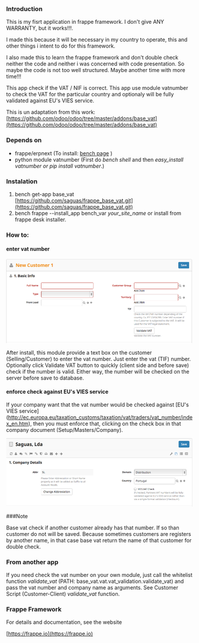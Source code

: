 ### Introduction

This is my fisrt application in frappe framework. I don't give ANY WARRANTY, but it works!!!.

I made this because it will be necessary in my country to operate, this and other things i intent to do for this framework.

I also made this to learn the frappe framework and don't double check neither the code and neither i was concerned with code presentation. So maybe the code is not too well structured.
Maybe another time with more time!!!

This app check if the VAT / NIF is correct. This app use module vatnumber to check the VAT for the particular country and optionaly will be fully validated against EU's VIES service.

This is un adaptation from this work: [https://github.com/odoo/odoo/tree/master/addons/base_vat](https://github.com/odoo/odoo/tree/master/addons/base_vat)

### Depends on
- frappe/erpnext (To install: [bench page](https://github.com/frappe/bench) )
- python module vatnumber (First do <i>bench shell</i> and then <i>easy_install vatnumber or pip install vatnumber</i>.)

### Instalation

1. bench get-app base_vat [https://github.com/saguas/frappe_base_vat.git](https://github.com/saguas/frappe_base_vat.git)
2. bench frappe --install_app bench_var _your_site_name_ or install from frappe desk installer.

### How to:

#### enter vat number

![Selling-->Customer-->Make a new Cusmtomer](base_vat/public/images/vat.png)

After install, this module provide a text box on the customer (Selling/Customer) to enter the vat number.
Just enter the vat (TIF) number. Optionally click Validate VAT button to quickly (client side and before save) check if the number is valid.
Either way, the number will be checked on the server before save to database. 

#### enforce check against EU's VIES service
If your company want that the vat number would be checked against [EU's VIES service] (http://ec.europa.eu/taxation_customs/taxation/vat/traders/vat_number/index_en.htm), then you must enforce that, clicking on the check box in that company document (Setup/Masters/Company).

![Setup/Masters/Company](base_vat/public/images/vies.png)

###Note

Base vat check if another customer already has that number. If so than customer do not will be saved.
Because sometimes customers are registers by another name, in that case base vat return the name of that customer for double check.

### From another app

If you need check the vat number on your own module, just call the whitelist function <i>validate_vat</i> (PATH: base_vat.vat.vat_validation.validate_vat) and pass the vat number and company name as arguments. See Customer Script (Customer-Client) <i>validate_vat</i> function.

### Frappe Framework

For details and documentation, see the website

[https://frappe.io](https://frappe.io)